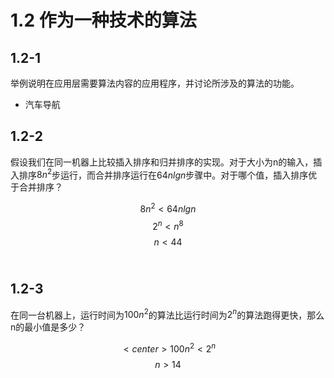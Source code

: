 # 1.2 作为一种技术的算法

## 1.2-1
举例说明在应用层需要算法内容的应用程序，并讨论所涉及的算法的功能。

* 汽车导航

## 1.2-2
假设我们在同一机器上比较插入排序和归并排序的实现。对于大小为n的输入，插入排序$8n^2$步运行，而合并排序运行在$64nlgn$步骤中。对于哪个值，插入排序优于合并排序？

$$8n^2 < 64nlgn$$
$$2^n < n^8$$
$$n < 44$$​

 
## 1.2-3
在同一台机器上，运行时间为$100 n^2$的算法比运行时间为$2^n$的算法跑得更快，那么n的最小值是多少？

$$<center>100n^2 < 2^n$$
$$n > 14$$
​	
